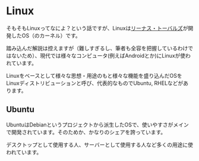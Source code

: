 # Linux

そもそもLinuxってなによ？という話ですが、Linuxは[リーナス・トーバルズ](https://ja.wikipedia.org/wiki/%E3%83%AA%E3%83%BC%E3%83%8A%E3%82%B9%E3%83%BB%E3%83%88%E3%83%BC%E3%83%90%E3%83%AB%E3%82%BA)が開発したOS（のカーネル）です。

踏み込んだ解説は控えますが（難しすぎるし、筆者も全容を把握しているわけではないため）、現代では様々なコンピュータ(例えばAndroidとか)にLinuxが使われています。

Linuxをベースとして様々な思想・用途のもと様々な機能を盛り込んだOSをLinuxディストリビューションと呼び、代表的なものでUbuntu, RHELなどがあります。

## Ubuntu

UbuntuはDebianというプロジェクトから派生したOSで、使いやすさがメインで開発されています。そのためか、かなりのシェアを誇っています。

デスクトップとして使用する人、サーバーとして使用する人など多くの用途に使われています。

